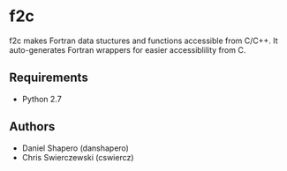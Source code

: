 f2c 
===

f2c makes Fortran data stuctures and functions accessible from C/C++. It 
auto-generates Fortran wrappers for easier accessiblility from C.

Requirements
------------

* Python 2.7

Authors
-------

* Daniel Shapero (danshapero)
* Chris Swierczewski (cswiercz)


